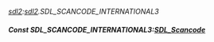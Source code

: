 _[sdl2](../../modules/sdl2/sdl2-module.md):[sdl2](../../modules/sdl2/sdl2-module.md).SDL\_SCANCODE\_INTERNATIONAL3_
##### Const SDL\_SCANCODE\_INTERNATIONAL3:[SDL_Scancode](../../modules/sdl2/sdl2-sdl_scancode.md)
